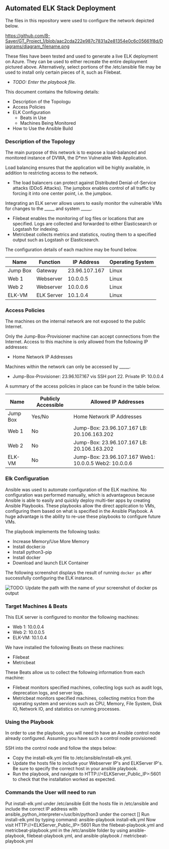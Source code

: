 ## Automated ELK Stack Deployment

The files in this repository were used to configure the network depicted below.

https://github.com/B-Sayer/GT_Project_1/blob/aac2cda222e987c7831a2e81354e0c6c05661f8d/Diagrams/diagram_filename.png

These files have been tested and used to generate a live ELK deployment on Azure. They can be used to either recreate the entire deployment pictured above. Alternatively, select portions of the /etc/ansible file may be used to install only certain pieces of it, such as Filebeat.

  - _TODO: Enter the playbook file._

This document contains the following details:
- Description of the Topologu
- Access Policies
- ELK Configuration
  - Beats in Use
  - Machines Being Monitored
- How to Use the Ansible Build


### Description of the Topology

The main purpose of this network is to expose a load-balanced and monitored instance of DVWA, the D*mn Vulnerable Web Application.

Load balancing ensures that the application will be highly available, in addition to restricting access to the network.
- The load balancers can protect against Distributed Denial-of-Service attacks (DDoS Attacks). The jumpbox enables control of all traffic by forcing it into one center point, i.e. the jumpbox.

Integrating an ELK server allows users to easily monitor the vulnerable VMs for changes to the _____ and system _____.
- Filebeat enables the monitoring of log files or locations that are specified. Logs are collected and forwarded to either Elasticsearch or Logstash for indexing.
- Metricbeat collects metrics and statistics, routing them to a specified output such as Logstash or Elasticsearch.

The configuration details of each machine may be found below.

| Name     | Function   |  IP Address   | Operating System |
|----------|------------|---------------|------------------|
| Jump Box | Gateway    | 23.96.107.167 | Linux            |
| Web 1    | Webserver  |  10.0.0.5     | Linux            |
| Web 2    | Webserver  |  10.0.0.6     | Linux            |
| ELK-VM   | ELK Server |  10.1.0.4     | Linux            |

### Access Policies

The machines on the internal network are not exposed to the public Internet. 

Only the Jump-Box-Provisioner machine can accept connections from the Internet. Access to this machine is only allowed from the following IP addresses:
- Home Network IP Addresses

Machines within the network can only be accessed by _____.
- Jump-Box-Provisioner: 23.96.107.167 vis SSH port 22. Private IP: 10.0.0.4

A summary of the access policies in place can be found in the table below.

| Name     | Publicly Accessible | Allowed IP Addresses                                  |
|----------|---------------------|-------------------------------------------------------|
| Jump Box | Yes/No              | Home Network IP Addresses                             |
| Web 1    | No                  | Jump-Box: 23.96.107.167 LB: 20.106.163.202            |
| Web 2    | No                  | Jump-Box: 23.96.107.167 LB: 20.106.163.202            |     
| ELK-VM   | No                  | Jump-Box: 23.96.107.167 Web1: 10.0.0.5 Web2: 10.0.0.6 |

### Elk Configuration

Ansible was used to automate configuration of the ELK machine. No configuration was performed manually, which is advantageous because Ansible is able to easily and quickly deploy multi-tier apps by creating Ansible Playbooks. These playbooks allow the direct application to VMs, configuring them based on what is specified in the Ansible Playbook. A huge advantage is the ability to re-use these playbooks to configure future VMs.

The playbook implements the following tasks:
- Increase Memory/Use More Memory
- Install docker.io
- Install python3-pip
- Install docker
- Download and launch ELK Container

The following screenshot displays the result of running `docker ps` after successfully configuring the ELK instance.

![TODO: Update the path with the name of your screenshot of docker ps output](Images/docker_ps_output.png)

### Target Machines & Beats
This ELK server is configured to monitor the following machines:
- Web 1: 10.0.0.4
- Web 2: 10.0.0.5
- ELK-VM: 10.1.0.4

We have installed the following Beats on these machines:
- Filebeat
- Metricbeat

These Beats allow us to collect the following information from each machine:
- Filebeat monitors specified machines, collecting logs such as audit logs, deprecation logs, and server logs.
- Metricbeat monitors specified machines, collecting metrics from the operating system and services such as CPU, Memory, File System, Disk IO, Network IO, and statistics on      running processes.

### Using the Playbook
In order to use the playbook, you will need to have an Ansible control node already configured. Assuming you have such a control node provisioned: 

SSH into the control node and follow the steps below:
- Copy the install-elk.yml file to /etc/ansible/install-elk.yml.
- Update the hosts file to include your Webserver IP's and ELKServer IP's. Be sure to specify the correct host in your ansible playbook.
- Run the playbook, and navigate to HTTP://<ELKServer_Public_IP>:5601 to check that the installation worked as expected.

### Commands the User will need to run
Put install-elk.yml under /etc/ansible
Edit the hosts file in /etc/ansible and include the correct IP address with ansible_python_interpreter=/usr/bin/python3 under the correct []
Run install-elk.yml by typing command: ansible-playbook install-elk.yml
Now visit HTTP://<ELKServer_Public_IP>:5601
Run the filebeat-playbook.yml and metricbeat-playbook.yml in the /etc/ansible folder by using ansible-playbook, filebeat-playbook.yml, and ansible-playbook / metricbeat-playbook.yml
